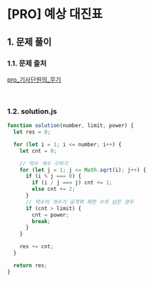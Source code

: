 # [PRO] 예상 대진표

## 1. 문제 풀이

### 1.1. 문제 출처

[pro_기사단원의_무기](https://school.programmers.co.kr/learn/courses/30/lessons/136798)

<br>

### 1.2. solution.js

```javascript
function solution(number, limit, power) {
  let res = 0;

  for (let i = 1; i <= number; i++) {
    let cnt = 0;

    // 약수 개수 구하기
    for (let j = 1; j <= Math.sqrt(i); j++) {
      if (i % j === 0) {
        if (i / j === j) cnt += 1;
        else cnt += 2;
      }
      // 약수의 개수가 공격력 제한 수치 넘은 경우
      if (cnt > limit) {
        cnt = power;
        break;
      }
    }

    res += cnt;
  }

  return res;
}
```

